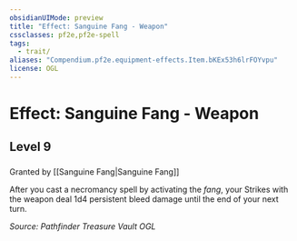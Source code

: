 ```yaml
---
obsidianUIMode: preview
title: "Effect: Sanguine Fang - Weapon"
cssclasses: pf2e,pf2e-spell
tags:
  - trait/
aliases: "Compendium.pf2e.equipment-effects.Item.bKEx53h6lrFOYvpu"
license: OGL
---
```

# Effect: Sanguine Fang - Weapon
## Level 9
### 






Granted by [[Sanguine Fang|Sanguine Fang]]

After you cast a necromancy spell by activating the _fang_, your Strikes with the weapon deal 1d4 persistent bleed damage until the end of your next turn.

*Source: Pathfinder Treasure Vault*
*OGL*
